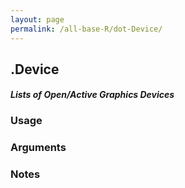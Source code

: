 ```yaml
---
layout: page
permalink: /all-base-R/dot-Device/
---
```


## __.Device__

#### _Lists of Open/Active Graphics Devices_

### Usage

### Arguments

### Notes
